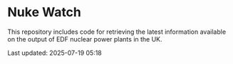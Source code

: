 # Nuke Watch

This repository includes code for retrieving the latest information available on the output of EDF nuclear power plants in the UK.

Last updated: 2025-07-19 05:18